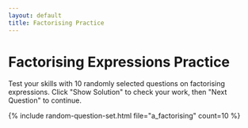 ```yaml
---
layout: default
title: Factorising Practice
---
```


# Factorising Expressions Practice

Test your skills with 10 randomly selected questions on factorising expressions. Click "Show Solution" to check your work, then "Next Question" to continue.

{% include random-question-set.html file="a_factorising" count=10 %}
